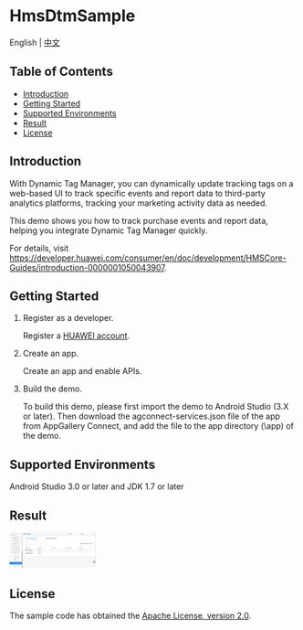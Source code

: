 # HmsDtmSample

English | [中文](https://github.com/HMS-Core/hms-dtm-demo-android-studio/blob/master/README_ZH.md)


## Table of Contents

 * [Introduction](#Introduction)
 * [Getting Started](#Getting-started)
 * [Supported Environments](#supported-environments)
 * [Result](#Result)
 * [License](#license)


## Introduction
With Dynamic Tag Manager, you can dynamically update tracking tags on a web-based UI to track specific events and report data to third-party analytics platforms, tracking your marketing activity data as needed.

This demo shows you how to track purchase events and report data, helping you integrate Dynamic Tag Manager quickly. 

For details, visit https://developer.huawei.com/consumer/en/doc/development/HMSCore-Guides/introduction-0000001050043907.

## Getting Started
1. Register as a developer.

   Register a [HUAWEI account](https://developer.huawei.com/consumer/en/).
   
2. Create an app.

   Create an app and enable APIs.
   
3. Build the demo.

   To build this demo, please first import the demo to Android Studio (3.X or later). Then download the agconnect-services.json file of the app from AppGallery Connect, and add    the file to the app directory (\app) of the demo. 

## Supported Environments
Android Studio 3.0 or later and JDK 1.7 or later

## Result
   <img src="result_1.png" width = 30% height = 30%>

## License
The sample code has obtained the [Apache License, version 2.0](http://www.apache.org/licenses/LICENSE-2.0).
